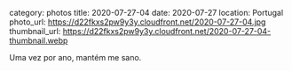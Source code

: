 category: photos 
title: 2020-07-27-04
date: 2020-07-27
location: Portugal
photo_url: https://d22fkxs2pw9y3y.cloudfront.net/2020-07-27-04.jpg
thumbnail_url: https://d22fkxs2pw9y3y.cloudfront.net/2020-07-27-04-thumbnail.webp

Uma vez por ano, mantém me sano. 